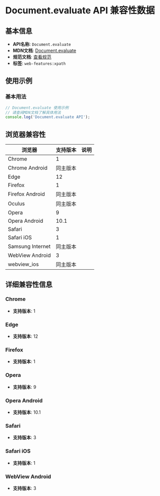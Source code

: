 # Document.evaluate API 兼容性数据

## 基本信息

- **API名称**: `Document.evaluate`
- **MDN文档**: [Document.evaluate](https://developer.mozilla.org/docs/Web/API/Document/evaluate)
- **规范文档**: [查看规范](https://dom.spec.whatwg.org/#dom-xpathevaluatorbase-evaluate)
- **标签**: `web-features:xpath`

## 使用示例

### 基本用法

```javascript
// Document.evaluate 使用示例
// 请查阅MDN文档了解具体用法
console.log('Document.evaluate API');
```

## 浏览器兼容性

| 浏览器 | 支持版本 | 说明 |
|--------|----------|------|
| Chrome | 1 |  |
| Chrome Android | 同主版本 |  |
| Edge | 12 |  |
| Firefox | 1 |  |
| Firefox Android | 同主版本 |  |
| Oculus | 同主版本 |  |
| Opera | 9 |  |
| Opera Android | 10.1 |  |
| Safari | 3 |  |
| Safari iOS | 1 |  |
| Samsung Internet | 同主版本 |  |
| WebView Android | 3 |  |
| webview_ios | 同主版本 |  |

## 详细兼容性信息

### Chrome

- **支持版本**: 1

### Edge

- **支持版本**: 12

### Firefox

- **支持版本**: 1

### Opera

- **支持版本**: 9

### Opera Android

- **支持版本**: 10.1

### Safari

- **支持版本**: 3

### Safari iOS

- **支持版本**: 1

### WebView Android

- **支持版本**: 3

